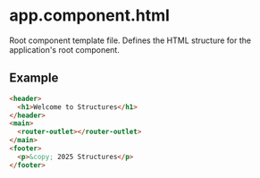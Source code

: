 # app.component.html

Root component template file. Defines the HTML structure for the application's root component.

## Example

```html
<header>
  <h1>Welcome to Structures</h1>
</header>
<main>
  <router-outlet></router-outlet>
</main>
<footer>
  <p>&copy; 2025 Structures</p>
</footer>
```
